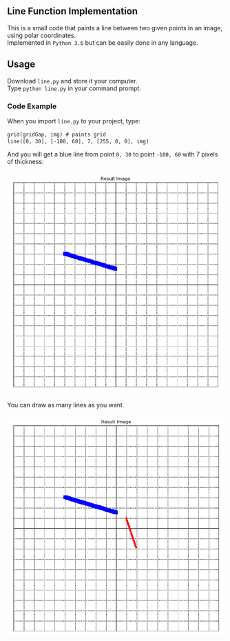 ## Line Function Implementation

This is a small code that paints a line between two given points in an image, using polar coordinates. <br />
Implemented in `Python 3.6` but can be easily done in any language. <br />

## Usage 

Download `line.py` and store it your computer. <br />
Type `python line.py` in your command prompt. <br />

### Code Example

When you import `line.py` to your project, type: <br />

```
grid(gridGap, img) # paints grid
line([0, 30], [-100, 60], 7, [255, 0, 0], img)
```

And you will get a blue line from point `0, 30` to point `-100, 60` with 7 pixels of thickness: <br />

### ![alt text](https://github.com/the-other-mariana/code-journal/blob/master/line/output/blue-line.png?raw=true)<br />

You can draw as many lines as you want. <br />

### ![alt text](https://github.com/the-other-mariana/code-journal/blob/master/line/output/red-blue-lines.png?raw=true)<br />